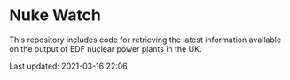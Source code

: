 # Nuke Watch

This repository includes code for retrieving the latest information available on the output of EDF nuclear power plants in the UK.

Last updated: 2021-03-16 22:06